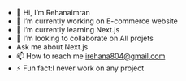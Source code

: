- 👋 Hi, I’m Rehanaimran
- 👀 I’m currently working on E-commerce website 
- 🌱 I’m currently learning Next.js
- 💞️ I’m looking to collaborate on All projets
- Ask me about Next.js
- 📫 How to reach me irehana804@gmail.com
- ⚡ Fun fact:I never work on any project 

<!---
Rehanaimran/Rehanaimran is a ✨ special ✨ repository because its `README.md` (this file) appears on your GitHub profile.
You can click the Preview link to take a look at your changes.
--->
